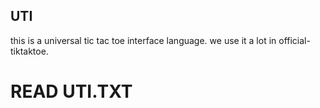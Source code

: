 ## UTI
this is a universal tic tac toe interface language. we use it a lot in official-tiktaktoe.

# READ UTI.TXT #

